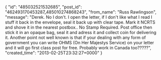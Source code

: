  {
   "id": "485032521532685",
   "post_id": "462493170453287_485010274868243",
   "from_name": "Russ Rawlingson",
   "message": "Derek. No I don't. I open the letter, if I don't like what I read I stuff it back in the envelope, seal it back up with clear tape. Mark it NCRTS and shove it in the nearest postbox.. No Stamp Required. Post office then stick it in an opaque bag, seal it and adress it and collect coin for delivering it. Another point not well known is that if your dealing with any form of government you can write OHMS (On Her Majestys Service) on your letter and it will go first class post for free. Probably work in Canada too?????",
   "created_time": "2013-02-25T23:32:27+0000"
 }
